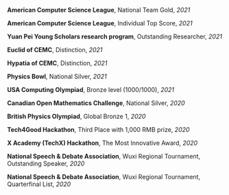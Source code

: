 **American Computer Science League**, National Team Gold, *2021*

**American Computer Science League**, Individual Top Score, *2021*

**Yuan Pei Young Scholars research program**, Outstanding Researcher, *2021*

**Euclid of CEMC**, Distinction, *2021*

**Hypatia of CEMC**, Distinction, *2021*

**Physics Bowl**, National Silver, *2021*

**USA Computing Olympiad**, Bronze level (1000/1000), *2021*

**Canadian Open Mathematics Challenge**, National Silver, *2020*

**British Physics Olympiad**, Global Bronze 1, *2020*

**Tech4Good Hackathon**, Third Place with 1,000 RMB prize, *2020*

**X Academy (TechX) Hackathon**, The Most Innovative Award, *2020*

**National Speech & Debate Association**, Wuxi Regional Tournament, Outstanding Speaker, *2020*

**National Speech & Debate Association**, Wuxi Regional Tournament, Quarterfinal List, *2020*
